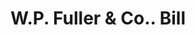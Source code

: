 ---
doi: 10.7916/D8KW6T1X
date_other: '1890'
date_other_textual: 1890-1899
form: printed ephemera
genre:
- Invoices
name:
- W.P. Fuller & Co.
object_in_context_url: https://biggert.cul.columbia.edu/items/view/ave_biggert_00015
subject_hierarchical_geographic:
- Sacramento, California, United States
subject_name:
- W.P. Fuller & Co.
title: W.P. Fuller & Co.. Bill
sort_title: W.P. Fuller & Co.. Bill
call_number: ave_biggert_00015
coordinates:
- 38.55555555555555,-121.46888888888888
pid: ave_biggert_00015
identifiers: ave_biggert_00015
thumbnail: https://derivativo-3.library.columbia.edu/iiif/2/ldpd:342832/full/!256,256/0/native.jpg
permalink: "/biggert/ave_biggert_00015/"
layout: iiif-image-page
---